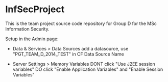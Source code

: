 InfSecProject
=============

This is the team project source code repository for Group D for the MSc Information Security.

Setup in the Admin page:
 - Data & Services > Data Sources
 add a datasource, use "PGT_TEAM_D_2014_TEST" in CF Data Source Name

 - Server Settings > Memory Variables
 DONT click "Use J2EE session variables"
 DO click "Enable Application Variables" and "Enable Session Variables"